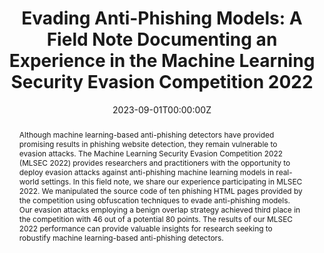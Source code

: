 ---
title: "Evading Anti-Phishing Models: A Field Note Documenting an Experience in the Machine Learning Security Evasion Competition 2022"
authors:
- Yang Gao
- admin
- Sagar Samtani
author_notes:
- "Equal contribution"
- "Equal contribution"
date: "2023-09-01T00:00:00Z"
doi: ""

# Schedule page publish date (NOT publication's date).
publishDate: "2017-01-01T00:00:00Z"

# Publication type.
# Legend: 0 = Uncategorized; 1 = Conference paper; 2 = Journal article;
# 3 = Preprint / Working Paper; 4 = Report; 5 = Book; 6 = Book section;
# 7 = Thesis; 8 = Patent
publication_types: ["2"]

# Publication name and optional abbreviated publication name.
publication: "*Digital Threats: Research and Practice*, Forthcoming"
publication_short: ""

abstract: Although machine learning-based anti-phishing detectors have provided promising results in phishing website detection, they remain vulnerable to evasion attacks. The Machine Learning Security Evasion Competition 2022 (MLSEC 2022) provides researchers and practitioners with the opportunity to deploy evasion attacks against anti-phishing machine learning models in real-world settings. In this field note, we share our experience participating in MLSEC 2022. We manipulated the source code of ten phishing HTML pages provided by the competition using obfuscation techniques to evade anti-phishing models. Our evasion attacks employing a benign overlap strategy achieved third place in the competition with 46 out of a potential 80 points. The results of our MLSEC 2022 performance can provide valuable insights for research seeking to robustify machine learning-based anti-phishing detectors.
# Summary. An optional shortened abstract.
#summary: Lorem ipsum dolor sit amet, consectetur adipiscing elit. Duis posuere tellus ac convallis placerat. Proin tincidunt magna sed ex sollicitudin condimentum.

tags:
- Phishing
- Cybersecurity
featured: false

# links:
# - name: ""
#   url: ""
url_pdf: https://dl.acm.org/doi/pdf/10.1145/3603507
#url_code: 'https://github.com/wowchemy/wowchemy-hugo-themes'
#url_dataset: ''
#url_poster: ''
#url_project: ''
#url_slides: ''
#url_source: ''
#url_video: ''

# Featured image
# To use, add an image named `featured.jpg/png` to your page's folder. 
#image:
#  caption: 'Image credit: [**Unsplash**](https://unsplash.com/photos/jdD8gXaTZsc)'
#  focal_point: ""
#  preview_only: false

# Associated Projects (optional).
#   Associate this publication with one or more of your projects.
#   Simply enter your project's folder or file name without extension.
#   E.g. `internal-project` references `content/project/internal-project/index.md`.
#   Otherwise, set `projects: []`.
#projects: []

# Slides (optional).
#   Associate this publication with Markdown slides.
#   Simply enter your slide deck's filename without extension.
#   E.g. `slides: "example"` references `content/slides/example/index.md`.
#   Otherwise, set `slides: ""`.
#slides: example
---